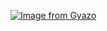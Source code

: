 [![Image from Gyazo](https://i.gyazo.com/6bf0b98f6c0257544abc6f4026fe0214.gif)](https://gyazo.com/6bf0b98f6c0257544abc6f4026fe0214)